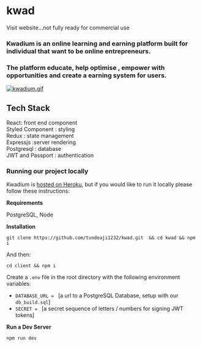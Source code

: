 # kwad
Visit website...not fully ready for commercial use

### Kwadium is an online learning and earning platform built for individual that want to be online entrepreneurs. <br />
### The platform educate, help optimise , empower with opportunities and create a earning system for users.

  [![kwadium.gif](https://s1.gifyu.com/images/kwadium.gif)](https://gifyu.com/image/xEhg)
## Tech Stack
React: front end component <br />
Styled Component : styling <br />
Redux : state management <br />
Expressjs :server rendering <br />
Postgresql : database <br />
JWT and Passport : authentication <br />



### Running our project locally
Kwadium is [hosted on Heroku](https://kwadium.herokuapp.com), but if you would like to run it locally please follow these instructions:

**Requirements**

PostgreSQL, Node

**Installation**
```
git clone https://github.com/tundeaji1232/kwad.git  && cd kwad && npm i
```

And then:
```
cd client && npm i
```
Create a `.env` file in the root directory with the following environment variables:
- `DATABASE_URL = ` [a url to a PostgreSQL Database, setup with our `db_build.sql`]
- `SECRET = ` [a secret sequence of letters / numbers for signing JWT tokens]

**Run a Dev Server**

```
npm run dev
```
